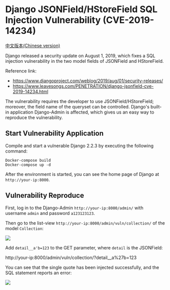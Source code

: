 # Django JSONField/HStoreField SQL Injection Vulnerability (CVE-2019-14234)

[中文版本(Chinese version)](README.zh-cn.md)

Django released a security update on August 1, 2019, which fixes a SQL injection vulnerability in the two model fields of JSONField and HStoreField.

Reference link:

- https://www.djangoproject.com/weblog/2019/aug/01/security-releases/
- https://www.leavesongs.com/PENETRATION/django-jsonfield-cve-2019-14234.html

The vulnerability requires the developer to use JSONField/HStoreField; moreover, the field name of the queryset can be controlled. Django's built-in application Django-Admin is affected, which gives us an easy way to reproduce the vulnerability.

## Start Vulnerability Application

Compile and start a vulnerable Django 2.2.3 by executing the following command:

```
Docker-compose build
Docker-compose up -d
```

After the environment is started, you can see the home page of Django at `http://your-ip:8000`.

## Vulnerability Reproduce

First, log in to the Django-Admin `http://your-ip:8000/admin/` with username `admin` and password `a123123123`.

Then go to the list-view `http://your-ip:8000/admin/vuln/collection/` of the model `Collection`:

![](1.png)

Add `detail__a'b=123` to the GET parameter, where `detail` is the JSONField:

http://your-ip:8000/admin/vuln/collection/?detail__a%27b=123

You can see that the single quote has been injected successfully, and the SQL statement reports an error:

![](2.png)